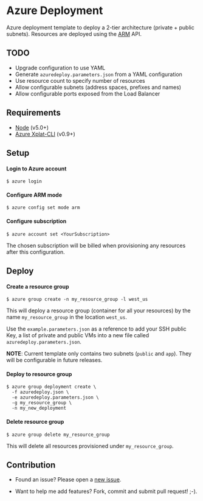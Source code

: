 Azure Deployment
================

Azure deployment template to deploy a 2-tier architecture (private + public subnets).
Resources are deployed using the [ARM](https://azure.microsoft.com/en-in/documentation/articles/resource-group-overview/) API.

## TODO

* Upgrade configuration to use YAML
* Generate `azuredeploy.parameters.json` from a YAML configuration
* Use resource count to specify number of resources
* Allow configurable subnets (address spaces, prefixes and names)
* Allow configurable ports exposed from the Load Balancer

## Requirements

* [Node](https://nodejs.org/en/) (v5.0+)
* [Azure Xplat-CLI](https://github.com/Azure/azure-xplat-cli) (v0.9+)

## Setup

#### Login to Azure account
```
$ azure login
```

#### Configure ARM mode
```
$ azure config set mode arm
```

#### Configure subscription

```
$ azure account set <YourSubscription>
```

The chosen subscription will be billed when provisioning any resources after
this configuration.

## Deploy

#### Create a resource group
```
$ azure group create -n my_resource_group -l west_us
```
This will deploy a resource group (container for all your resources) by the name
`my_resource_group` in the location `west_us`.

Use the `example.parameters.json` as a reference to add your SSH public Key,
a list of private and public VMs into a new file called `azuredeploy.parameters.json`.

**NOTE**: Current template only contains two subnets (`public` and `app`).
They will be configurable in future releases.

#### Deploy to resource group
```
$ azure group deployment create \
  -f azuredeploy.json \
  -e azuredeploy.parameters.json \
  -g my_resource_group \
  -n my_new_deployment
```

#### Delete resource group

```
$ azure group delete my_resource_group
```

This will delete all resources provisioned under `my_resource_group`.

## Contribution

* Found an issue? Please open a [new issue](https://github.com/activatedgeek/azure-deploy/issues/new).

* Want to help me add features? Fork, commit and submit pull request! ;-).
